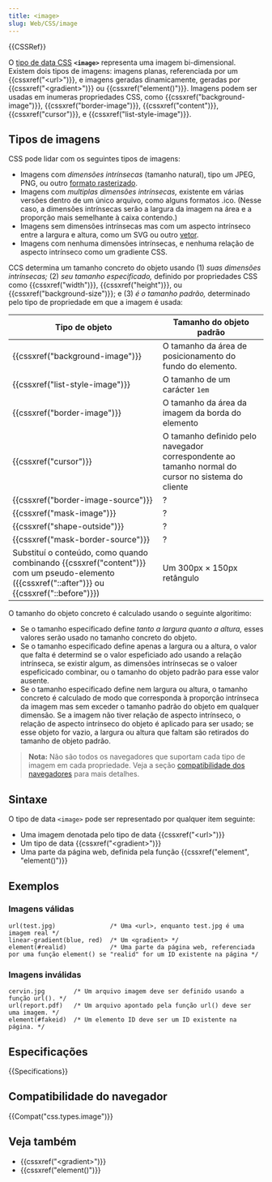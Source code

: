 ```yaml
---
title: <image>
slug: Web/CSS/image
---
```


{{CSSRef}}

O [tipo de data CSS](/pt-BR/docs/Web/CSS) **`<image>`** representa uma imagem bi-dimensional. Existem dois tipos de imagens: imagens planas, referenciada por um {{cssxref("&lt;url&gt;")}}, e imagens geradas dinamicamente, geradas por {{cssxref("&lt;gradient&gt;")}} ou {{cssxref("element()")}}. Imagens podem ser usadas em inumeras propriedades CSS, como {{cssxref("background-image")}}, {{cssxref("border-image")}}, {{cssxref("content")}}, {{cssxref("cursor")}}, e {{cssxref("list-style-image")}}.

## Tipos de imagens

CSS pode lidar com os seguintes tipos de imagens:

- Imagens com _dimensões intrínsecas_ (tamanho natural), tipo um JPEG, PNG, ou outro [formato rasterizado](https://en.wikipedia.org/wiki/Raster_graphics).
- Imagens com _multiplas dimensões intrínsecas,_ existente em várias versões dentro de um único arquivo, como alguns formatos .ico. (Nesse caso, a dimensões intrínsecas serão a largura da imagem na área e a proporção mais semelhante à caixa contendo.)
- Imagens sem dimensões intrínsecas mas com um aspecto intrínseco entre a largura e altura, como um SVG ou outro [vetor](https://en.wikipedia.org/wiki/Vector_graphics).
- Imagens com nenhuma dimensões intrínsecas, e nenhuma relação de aspecto intrínseco como um gradiente CSS.

CCS determina um tamanho concreto do objeto usando (1) _suas dimensões intrínsecas;_ (2) _seu tamanho especificado,_ definido por propriedades CSS como {{cssxref("width")}}, {{cssxref("height")}}, ou {{cssxref("background-size")}}; e (3) _é o tamanho padrão,_ determinado pelo tipo de propriedade em que a imagem é usada:

| Tipo de objeto                                                                                                                                 | Tamanho do objeto padrão                                                                           |
| ---------------------------------------------------------------------------------------------------------------------------------------------- | -------------------------------------------------------------------------------------------------- |
| {{cssxref("background-image")}}                                                                                                                | O tamanho da área de posicionamento do fundo do elemento.                                          |
| {{cssxref("list-style-image")}}                                                                                                                | O tamanho de um carácter `1em`                                                                     |
| {{cssxref("border-image")}}                                                                                                                    | O tamanho da área da imagem da borda do elemento                                                   |
| {{cssxref("cursor")}}                                                                                                                          | O tamanho definido pelo navegador correspondente ao tamanho normal do cursor no sistema do cliente |
| {{cssxref("border-image-source")}}                                                                                                             | ?                                                                                                  |
| {{cssxref("mask-image")}}                                                                                                                      | ?                                                                                                  |
| {{cssxref("shape-outside")}}                                                                                                                   | ?                                                                                                  |
| {{cssxref("mask-border-source")}}                                                                                                              | ?                                                                                                  |
| Substituí o conteúdo, como quando combinando {{cssxref("content")}} com um pseudo-elemento ({{cssxref("::after")}} ou {{cssxref("::before")}}) | Um 300px × 150px retângulo                                                                         |

O tamanho do objeto concreto é calculado usando o seguinte algoritimo:

- Se o tamanho especificado define _tanto a largura quanto a altura,_ esses valores serão usado no tamanho concreto do objeto.
- Se o tamanho especificado define apenas a largura ou a altura, o valor que falta é determind se o valor espeficiado ado usando a relação intrínseca, se existir algum, as dimensões intrínsecas se o valoer espeficicado combinar, ou o tamanho do objeto padrão para esse valor ausente.
- Se o tamanho especificado define nem largura ou altura, o tamanho concreto é calculado de modo que corresponda à proporção intrínseca da imagem mas sem exceder o tamanho padrão do objeto em qualquer dimensão. Se a imagem não tiver relação de aspecto intrínseco, o relação de aspecto intrínseco do objeto é aplicado para ser usado; se esse objeto for vazio, a largura ou altura que faltam são retirados do tamanho de objeto padrão.

> **Nota:** Não são todos os navegadores que suportam cada tipo de imagem em cada propriedade. Veja a seção [compatibilidade dos navegadores](/pt-BR/docs/Web/CSS/image#Browser_compatibility) para mais detalhes.

## Sintaxe

O tipo de data `<image>` pode ser representado por qualquer item seguinte:

- Uma imagem denotada pelo tipo de data {{cssxref("&lt;url&gt;")}}
- Um tipo de data {{cssxref("&lt;gradient&gt;")}}
- Uma parte da página web, definida pela função {{cssxref("element", "element()")}}

## Exemplos

### Imagens válidas

```
url(test.jpg)               /* Uma <url>, enquanto test.jpg é uma imagem real */
linear-gradient(blue, red)  /* Um <gradient> */
element(#realid)            /* Uma parte da página web, referenciada por uma função element() se "realid" for um ID existente na página */
```

### Imagens inválidas

```plain example-bad
cervin.jpg        /* Um arquivo imagem deve ser definido usando a função url(). */
url(report.pdf)   /* Um arquivo apontado pela função url() deve ser uma imagem. */
element(#fakeid)  /* Um elemento ID deve ser um ID existente na página. */
```

## Especificações

{{Specifications}}

## Compatibilidade do navegador

{{Compat("css.types.image")}}

## Veja também

- {{cssxref("&lt;gradient&gt;")}}
- {{cssxref("element()")}}
